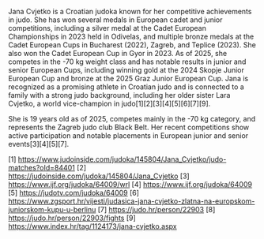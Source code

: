 Jana Cvjetko is a Croatian judoka known for her competitive achievements in judo. She has won several medals in European cadet and junior competitions, including a silver medal at the Cadet European Championships in 2023 held in Odivelas, and multiple bronze medals at the Cadet European Cups in Bucharest (2022), Zagreb, and Teplice (2023). She also won the Cadet European Cup in Gyor in 2023. As of 2025, she competes in the -70 kg weight class and has notable results in junior and senior European Cups, including winning gold at the 2024 Skopje Junior European Cup and bronze at the 2025 Graz Junior European Cup. Jana is recognized as a promising athlete in Croatian judo and is connected to a family with a strong judo background, including her older sister Lara Cvjetko, a world vice-champion in judo[1][2][3][4][5][6][7][9].

She is 19 years old as of 2025, competes mainly in the -70 kg category, and represents the Zagreb judo club Black Belt. Her recent competitions show active participation and notable placements in European junior and senior events[3][4][5][7].

[1] https://www.judoinside.com/judoka/145804/Jana_Cvjetko/judo-matches?oId=84401
[2] https://judoinside.com/judoka/145804/Jana_Cvjetko
[3] https://www.ijf.org/judoka/64009/wrl
[4] https://www.ijf.org/judoka/64009
[5] https://judotv.com/judoka/64009
[6] https://www.zgsport.hr/vijesti/judasica-jana-cvjetko-zlatna-na-europskom-juniorskom-kupu-u-berlinu
[7] https://judo.hr/person/22903
[8] https://judo.hr/person/22903/fights
[9] https://www.index.hr/tag/1124173/jana-cvjetko.aspx